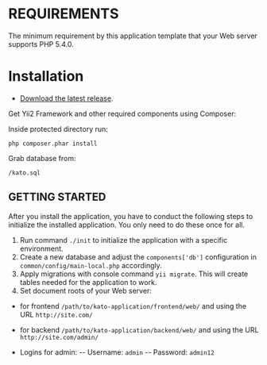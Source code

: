 # REQUIREMENTS

The minimum requirement by this application template that your Web server supports PHP 5.4.0.

# Installation

* [Download the latest release](https://github.com/perminder-klair/kato/archive/master.zip).

Get Yii2 Framework and other required components using Composer:

Inside protected directory run:

    php composer.phar install

Grab database from:

    /kato.sql


## GETTING STARTED

After you install the application, you have to conduct the following steps to initialize
the installed application. You only need to do these once for all.

1. Run command `./init` to initialize the application with a specific environment.
2. Create a new database and adjust the `components['db']` configuration in `common/config/main-local.php` accordingly.
3. Apply migrations with console command `yii migrate`. This will create tables needed for the application to work.
4. Set document roots of your Web server:

- for frontend `/path/to/kato-application/frontend/web/` and using the URL `http://site.com/`
- for backend `/path/to/kato-application/backend/web/` and using the URL `http://site.com/admin/`

- Logins for admin:
-- Username: `admin`
-- Password: `admin12`